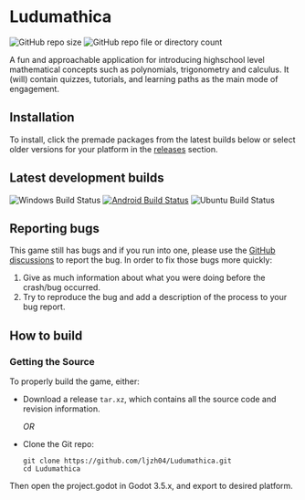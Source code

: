 Ludumathica
============
![GitHub repo size](https://img.shields.io/github/repo-size/ljzh04/Ludumathica?style=flat-square&logo=github)
![GitHub repo file or directory count](https://img.shields.io/github/directory-file-count/ljzh04/Ludumathica?style=flat-square&logo=github)

A fun and approachable application for introducing highschool level mathematical concepts such as polynomials, trigonometry and calculus. It (will) contain quizzes, tutorials, and learning paths as the main mode of engagement.


Installation
------------
To install, click the premade packages from the latest builds below or select older versions for your platform in the [releases](https://github.com/ljzh04/Ludumathica/tags) section.

Latest development builds
-------------------------


![Windows Build Status](https://img.shields.io/badge/Windows-Unavailable-red?logo=windows&logoColor=FFFFFF)
[![Android Build Status](https://img.shields.io/badge/Android-v0.1--alpha-brightgreen?logo=android&logoColor=FFFFFF)](https://github.com/ljzh04/Ludumathica/releases/download/v.0.1.0-alpha/Ludumathica.apk)
![Ubuntu Build Status](https://img.shields.io/badge/Ubuntu-Unavailable-red?logo=ubuntu&logoColor=FFFFFF)


Reporting bugs
--------------

This game still has bugs and if you run into one, please use the [GitHub discussions](https://github.com/ljzh04/Ludumathica/discussions/categories/bug-reports) to report the bug. In order to fix
those bugs more quickly:

   1. Give as much information about what you were doing before the crash/bug
      occurred.
   2. Try to reproduce the bug and add a description of the process to your bug
      report.

How to build
-------------------

### Getting the Source

To properly build the game, either:
- Download a release `tar.xz`, which contains all the source code and revision information.

  _OR_

- Clone the Git repo:
  ```shell
  git clone https://github.com/ljzh04/Ludumathica.git
  cd Ludumathica
  ```

Then open the project.godot in Godot 3.5.x, and export to desired platform.
 
